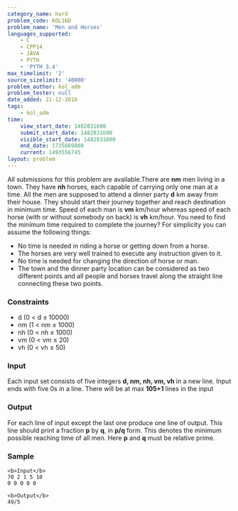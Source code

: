```yaml
---
category_name: hard
problem_code: KOL16D
problem_name: 'Men and Horses'
languages_supported:
    - C
    - CPP14
    - JAVA
    - PYTH
    - 'PYTH 3.4'
max_timelimit: '2'
source_sizelimit: '40000'
problem_author: kol_adm
problem_tester: null
date_added: 21-12-2016
tags:
    - kol_adm
time:
    view_start_date: 1482831600
    submit_start_date: 1482831600
    visible_start_date: 1482831600
    end_date: 1735669800
    current: 1493556745
layout: problem
---
```

All submissions for this problem are available.There are **nm** men living in a town. They have **nh** horses, each capable of carrying only one man at a time. All the men are supposed to attend a dinner party **d** km away from their house. They should start their journey together and reach destination in minimum time. Speed of each man is **vm** km/hour whereas speed of each horse (with or without somebody on back) is **vh** km/hour. You need to find the minimum time required to complete the journey? For simplicity you can assume the following things:

- No time is needed in riding a horse or getting down from a horse.
- The horses are very well trained to execute any instruction given to it.
- No time is needed for changing the direction of horse or man.
- The town and the dinner party location can be considered as two different points and all people and horses travel along the straight line connecting these two points.

### Constraints

- d (0 < d ≤ 10000)
- nm (1 < nm ≤ 1000)
- nh (0 < nh ≤ 1000)
- vm (0 < vm ≤ 20)
- vh (0 < vh ≤ 50)

### Input

Each input set consists of five integers **d, nm, nh, vm, vh** in a new line. Input ends with five 0s in a line. There will be at max **105+1** lines in the input

### Output

For each line of input except the last one produce one line of output. This line should print a fraction **p** by **q**, in **p/q** form. This denotes the minimum possible reaching time of all men. Here **p** and **q** must be relative prime.

### Sample

```
<b>Input</b>   
70 2 1 5 10
0 0 0 0 0 

<b>Output</b>
49/5

```